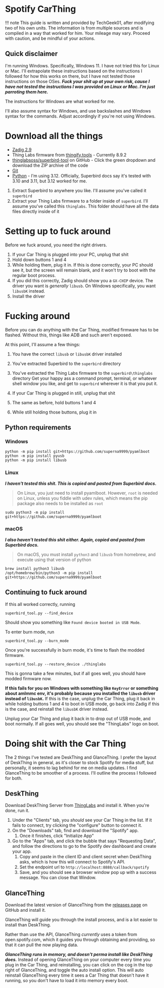 # Spotify CarThing

!!! note
    This guide is written and provided by TechGeek01, after modifying two of his own units.
    The information is from multiple sources and is compiled in a way that worked for him. Your mileage may vary.
    Proceed with caution, and be mindful of your actions.

## Quick disclaimer
I'm running Windows. Specifically, Windows 11. I have not tried this for Linux or Mac. I'll extrapolate these instructions based on the instructions I followed for how this works on there, but I have not tested those instructions on those OSes. ***Fuck your shit up at your own risk, cause I have not tested the instructions I was provided on Linux or Mac. I'm just parroting them here.***

The instructions for Windows are what worked for me.

I'll also assume syntax for Windows, and use backslashes and Windows syntax for the commands. Adjust accordingly if you're not using Windows.
# Download all the things
- [Zadig 2.9](https://zadig.akeo.ie/)
- Thing Labs firmware from [thingify.tools](https://thingify.tools/) - Currently 8.9.2
- [thinglabsoss/superbird-tool](thinglabsoss/superbird-tool) on GitHub - Click the green dropdown and download the ZIP archive of the code
- [Git]([https://git-scm.com/downloads](https://git-scm.com/downloads))
- [Python](https://www.python.org/) - I'm using 3.12. Officially, Superbird docs say it's tested with 3.10 and 3.11, but 3.12 worked for me.

1. Extract Superbird to anywhere you like. I'll assume you've called it `superbird`
2. Extract your Thing Labs firmware to a folder inside of `superbird`. I'll assume you've called this `thinglabs`. This folder should have all the data files directly inside of it
# Setting up to fuck around
Before we fuck around, you need the right drivers.
1. If your Car Thing is plugged into your PC, unplug that shit
2. Hold down buttons 1 and 4
3. While holding them, plug it in. If this is done correctly, your PC should see it, but the screen will remain blank, and it won't try to boot with the regular boot process.
4. If you did this correctly, Zadig should show you a `GX-CHIP` device. The driver you want is *generally* `libusb`. On Windows specifically, you want `libusbK` instead.
5. Install the driver
# Fucking around
Before you can do anything with the Car Thing, modified firmware has to be flashed. Without this, things like ADB and such aren't exposed.

At this point, I'll assume a few things:
1. You have the correct `libusb` or `libusbK` driver installed
2. You've extracted Superbird to the `superbird` directory
3. You've extracted the Thing Labs firmware to the `superbird\thinglabs` directory
Get your happy ass a command prompt, terminal, or whatever shell window you like, and get to `superbird` wherever it is that you put it.

1. If your Car Thing is plugged in still, unplug that shit
2. The same as before, hold buttons 1 and 4
3. While still holding those buttons, plug it in
## Python requirements
### Windows
```
python -m pip install git+https://github.com/superna9999/pyamlboot
python -m pip install pyusb
python -m pip install libusb
```
### Linux
***I haven't tested this shit. This is copied and pasted from Superbird docs.***

> On Linux, you just need to install pyamlboot. However, `root` is needed on Linux, unless you fiddle with udev rules, which means the pip package also needs to be installed as `root`

```
sudo python3 -m pip install git+https://github.com/superna9999/pyamlboot
```
### macOS
***I also haven't tested this shit either. Again, copied and pasted from Superbird docs.***

> On macOS, you must install `python3` and `libusb` from homebrew, and execute using that version of python

```
brew install python3 libusb
/opt/homebrew/bin/python3 -m pip install git+https://github.com/superna9999/pyamlboot
```

## Continuing to fuck around
If this all worked correctly, running
```
superbird_tool.py --find_device
```

Should show you something like `Found device booted in USB Mode`.

To enter burn mode, run
```
superbird_tool.py --burn_mode
```

Once you're successfully in burn mode, it's time to flash the modded firmware.

```
superbird_tool.py --restore_device ./thinglabs
```

This is gonna  take a few minutes, but if all goes well, you should have modded firmware now.

**If this fails for you on Windows with something like `KeyError` or something about amlmmc env, it's probably because you installed the `libusb` driver instead of `libusbK`.** If this is the case, unplug the Car Thing, plug it back in while holding buttons 1 and 4 to boot in USB mode, go back into Zadig if this is the case, and reinstall the `libusbK` driver instead.

Unplug your Car Thing and plug it back in to drop out of USB mode, and boot normally. If all goes well, you should see the "ThingLabs" logo on boot.
# Doing shit with the Car Thing
The 2 things I've tested are DeskThing and GlanceThing. I prefer the layout of DeskThing in general, as it's closer to stock Spotify for media stuff, but personally, it seems to lag behind for me on media updates. I find GlanceThing to be smoother of a process. I'll outline the process I followed for both.
## DeskThing
Download DeskThing Server from [ThingLabs](https://thingify.tools/firmware/aKYXqc_4TE-hv8Q1Khr7F?tab=versions) and install it. When you're done, run it.

1. Under the "Clients" tab, you *should* see your Car Thing in the list. If it fails to connect, try clicking the "configure" button to connect it.
2. On the "Downloads" tab, find and download the "Spotify" app.
    1. Once it finishes, click "Initialize App"
3. Go to the "Apps" tab, and click the bubble that says "Requesting Data", and follow the directions to go to the Spotify dev dashboard and create your app.
    1. Copy and paste in the client ID and client secret when DeskThing asks, which is how this will connect to Spotify's API.
    2. Set the endpoint url to `http://localhost:8888/callback/spotify`
    3. Save, and you should see a browser window pop up with a success message. You can close that Window.
## GlanceThing
Download the latest version of GlanceThing from the [releases page](https://github.com/BluDood/GlanceThing/releases) on GitHub and install it.

GlanceThing will guide you through the install process, and is a lot easier to install than DeskThing.

Rather than use the API, GlanceThing *currently* uses a token from open.spotify.com, which it guides you through obtaining and providing, so that it can pull the now playing data.

***GlanceThing runs in memory, and doesn't perma install like DeskThing does.*** Instead of opening GlanceThing on your computer every time you plug in the Car Thing, and reinstalling, you can click on the cog in the top right of GlanceThing, and toggle the auto install option. This will auto reinstall GlanceThing every time it sees a Car Thing that doesn't have it running, so you don't have to load it into memory every boot.